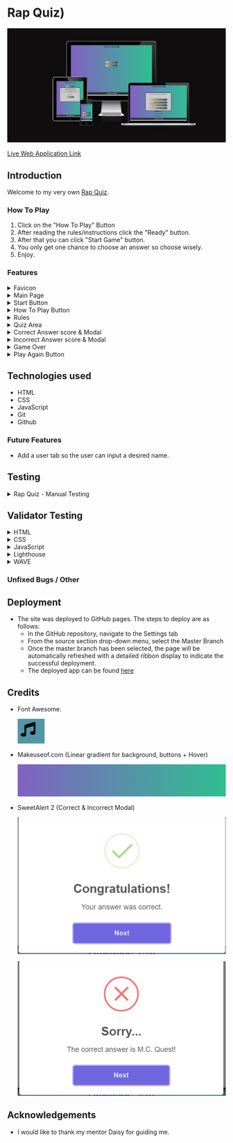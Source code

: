 # Rap Quiz)

![Alt text](assets/images/responsive.PNG)

[Live Web Application Link](https://andreasarreqi.github.io/rap-quizz/)


## Introduction

Welcome to my very own [Rap Quiz](https://andreasarreqi.github.io/rap-quizz/). 

### How To Play
1. Click on the "How To Play" Button
2. After reading the rules/instructions click the "Ready" button.
3. After that you can click "Start Game" button.
4. You only get one chance to choose an answer so choose wisely.
5. Enjoy.

### Features



<details>
<summary>Favicon</summary>

![Alt text](assets/images/favicon.PNG)

</details>



<details>
<summary>Main Page</summary>

![Alt text](assets/images/main-page.PNG)

</details>



<details>
<summary>Start Button</summary>

![Alt text](assets/images/start-button.PNG)

</details>



<details>
<summary>How To Play Button</summary>

![Alt text](assets/images/instructions-button.PNG)

</details>




<details>
<summary>Rules</summary>

![Alt text](assets/images/game-rules.PNG)

</details>



<details>
<summary>Quiz Area</summary>

![Alt text](assets/images/qui-area.PNG)

</details>




<details>
<summary>Correct Answer score & Modal</summary>

![Alt text](assets/images/correct-answer.PNG)

![Alt text](assets/images/correct-modal.PNG)

</details>






<details>
<summary>Incorrect Answer score & Modal</summary>

![Alt text](assets/images/incorrect-answer.PNG)

![Alt text](assets/images/incorrect-modal.PNG)

</details>




<details>
<summary>Game Over</summary>

![Alt text](assets/images/fame-over.PNG)

</details>




<details>
<summary>Play Again Button</summary>

![Alt text](assets/images/play-again.PNG)

</details>



## Technologies used
- HTML 
- CSS
- JavaScript
- Git
- Github



### Future Features
- Add a user tab so the user can input a desired name.

##  Testing 

<details>

<summary>Rap Quiz - Manual Testing</summary>

## Functionality

<table>
  <tr>
   <td>
<strong>Test Label</strong>
</li>
</ol>
   </td>
   <td><strong>Test Action</strong>
   </td>
   <td colspan="2" ><strong>Expected Outcome</strong>
   </td>
   <td><strong>Test Outcome </strong>
   </td>
  </tr>
  <tr>
   <td>Site loading
   </td>
   <td>Navigate to the home
   </td>
   <td colspan="2" >Start and How to play Buttons.
   </td>
   <td>PASS
   </td>
  </tr>
  <tr>
   <td>Access homepage
   </td>
   <td>Instructions before playing the game.
   </td>
   <td colspan="2" >Rules on how to play the game
   </td>
   <td>PASS
   </td>
  </tr>
  <tr>
   <td>Answer question 1
   </td>
   <td>Correct Answer Feedback.
   </td>
   <td colspan="2" >Modal is displayed with the green Tick and congratulating the user and score automatically incremented.
   </td>
   <td>PASS
   </td>
  </tr>
  <tr>
   <td>Answer question 2
   </td>
   <td>Incorrect Answer Feedback.
   </td>
   <td colspan="2" >Modal is displayed with the red X and displaying the correct answer and automatic score incremented.
   </td>
   <td>PASS
   </td>
  </tr>
  <tr>
   <td>Question count
   </td>
   <td>Navigate to any question
   </td>
   <td colspan="2" >Current question number with total question is showed
   </td>
   <td>PASS
   </td>
  </tr>
  <tr>
   <td>Load next question
   </td>
   <td>Answer some question
   </td>
   <td colspan="2" >The next random question is loaded with the options shuffled each time.
   </td>
   <td>PASS
   </td>
  </tr>
  <tr>
   <td>End game
   </td>
   <td>Last Question Answered.
   </td>
   <td colspan="2" >The Game Over message is displayed with a total of the score.
   </td>
   <td>PASS
   </td>
  </tr>
  <tr>
   <td>Game Over.
   </td>
   <td>Game over Pop-up.
   </td>
   <td colspan="2" >Play again button is displayed
   </td>
  <tr>
   <td>Play again
   </td>
   <td>Choose to Play Again
   </td>
   <td colspan="2" >Quiz is reset including the score count.
   </td>
   <td>PASS
   </td>
  </tr>
</table>
<ol>

## Browser Compatibility

The website works on different browsers: <strong>Chrome, Firefox and Edge.</strong>

### Responsiveness

- Responsiveness was tested using: Chrome Dev Tools.

- Responsiveness was  tested using: [AM i Respnsive?](https://ui.dev/amiresponsive?url=https://andreasarreqi.github.io/rap-quizz/)

## User Stories 

All user stories were successfully performed.

1. As a player, I want to read through the rules/instructions quiz.
2. As a player, I want to answer the question with random ordered options.
3. As a player, I want to know if my answer is correct.
4. As a player, I want to know if my answer is incorrect.
5. As a player, I want to know how many questions the game has.
6. As a player, I want to know how many questions I answered in total.
7. As a player, I want to know how many questions I answered correcly.
8. As a player, I want to know how many questions I answered incorrectly.
9. As a player, I want to see my final score and know that the game has finished.
10. As a player, I want to be able to play again.
</details>







## Validator Testing 

<details>
<summary>HTML</summary>
HTML validator.

![Alt text](assets/images/html-validator.PNG)

</details>




<details>
<summary>CSS</summary>
CSS validator.

![Alt text](assets/images/css-validator.PNG)

</details>




<details>
<summary>JavaScript</summary>
JS HINT  validator.

![Alt text](assets/images/jshint.PNG)

</details>




<details>
<summary>Lighthouse</summary>
Lighthouse.

![Alt text](assets/images/lighthouse.PNG)

</details>




<details>
<summary>WAVE</summary>
WAVE validator.

![Alt text](assets/images/WAVE.PNG)

</details>


### Unfixed Bugs / Other


## Deployment

- The site was deployed to GitHub pages. The steps to deploy are as follows: 
  - In the GitHub repository, navigate to the Settings tab 
  - From the source section drop-down menu, select the Master Branch
  - Once the master branch has been selected, the page will be automatically refreshed with a detailed ribbon 
    display to indicate the successful deployment. 
  - The deployed app can be found [here](https://andreasarreqi.github.io/rap-quizz/)



## Credits 
- Font Awesome.

    ![Alt text](assets/images/font-awesome.PNG)

- Makeuseof.com (Linear gradient for background, buttons + Hover)

    ![Alt text](assets/images/linear%20gradient.PNG)

- SweetAlert 2 (Correct & Incorrect Modal)

    ![Alt text](assets/images/correct-modal.PNG)

    ![Alt text](assets/images/incorrect-modal.PNG)

## Acknowledgements
- I would like to thank my mentor Daisy for guiding me.

